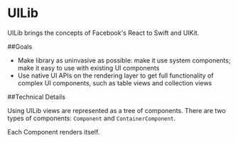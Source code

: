 # UILib

UILib brings the concepts of Facebook's React to Swift and UIKit.

##Goals

- Make library as uninvasive as possible: make it use system components; make it easy to use with existing UI components
- Use native UI APIs on the rendering layer to get full functionality of complex UI components, such as table views and collection views

##Technical Details

Using UILib views are represented as a tree of components. There are two types of components: `Component` and `ContainerComponent`.

Each Component renders itself.